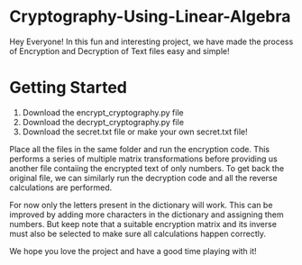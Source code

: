 # Cryptography-Using-Linear-Algebra

Hey Everyone!
In this fun and interesting project, we have made the process of Encryption and Decryption of Text files easy and simple!

# Getting Started
1. Download the encrypt_cryptography.py file
2. Download the decrypt_cryptography.py file
3. Download the secret.txt file or make your own secret.txt file!

Place all the files in the same folder and run the encryption code. This performs a series of multiple matrix transformations before providing us another file contaiing the encrypted text of only numbers.
To get back the original file, we can similarly run the decryption code and all the reverse calculations are performed.

For now only the letters present in the dictionary will work. This can be improved by adding more characters in the dictionary and assigning them numbers. But keep note that a suitable encryption matrix and its inverse must also be selected to make sure all calculations happen correctly.

We hope you love the project and have a good time playing with it!
